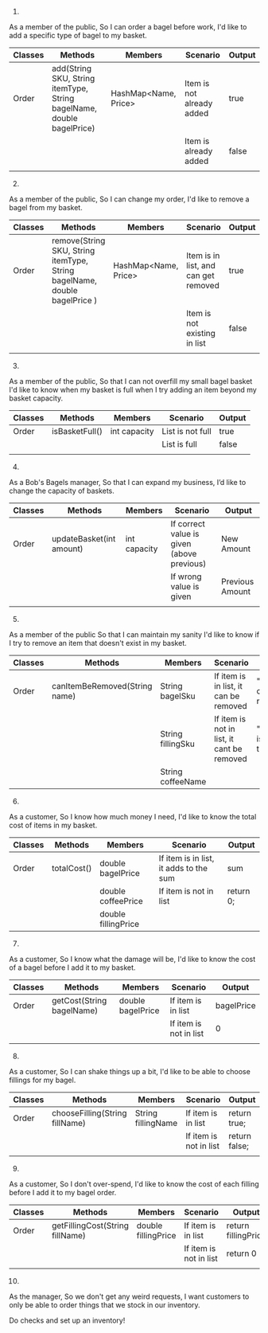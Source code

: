 1.
As a member of the public,
So I can order a bagel before work,
I'd like to add a specific type of bagel to my basket.



| Classes | Methods                                                               | Members              | Scenario                  | Output |
|---------|-----------------------------------------------------------------------|----------------------|---------------------------|--------|
| Order   | add(String SKU, String itemType, String bagelName, double bagelPrice) | HashMap<Name, Price> | Item is not already added | true   |
|         |                                                                       |                      | Item is already added     | false  |
|         |                                                                       |                      |                           |        |


2.
As a member of the public,
So I can change my order,
I'd like to remove a bagel from my basket.



| Classes | Methods                                                                   | Members               | Scenario                             | Output |
|---------|---------------------------------------------------------------------------|-----------------------|--------------------------------------|--------|
| Order   | remove(String SKU, String itemType, String bagelName, double bagelPrice ) | HashMap<Name, Price>  | Item is in list, and can get removed | true   |
|         |                                                                           |                       | Item is not existing in list         | false  |
|         |                                                                           |                       |                                      |        |


3.
As a member of the public,
So that I can not overfill my small bagel basket
I'd like to know when my basket is full when I try adding an item beyond my basket capacity.


| Classes | Methods        | Members      | Scenario         | Output |
|---------|----------------|--------------|------------------|--------|
| Order   | isBasketFull() | int capacity | List is not full | true   |
|         |                |              | List is full     | false  |
|         |                |              |                  |        |


4.
As a Bob's Bagels manager,
So that I can expand my business,
I’d like to change the capacity of baskets.



| Classes | Methods                  | Members      | Scenario                                   | Output          |
|---------|--------------------------|--------------|--------------------------------------------|-----------------|
| Order   | updateBasket(int amount) | int capacity | If correct value is given (above previous) | New Amount      |
|         |                          |              | If wrong value is given                    | Previous Amount |
|         |                          |              |                                            |                 |


5.
As a member of the public
So that I can maintain my sanity
I'd like to know if I try to remove an item that doesn't exist in my basket.


| Classes | Methods                       | Members           | Scenario                                   | Output                         |
|---------|-------------------------------|-------------------|--------------------------------------------|--------------------------------|
| Order   | canItemBeRemoved(String name) | String bagelSku   | If item is in list, it can be removed      | "The item can be removed."     |
|         |                               | String fillingSku | If item is not in list, it cant be removed | "The item is not in the list!" |
|         |                               | String coffeeName |                                            |                                |


6.
As a customer,
So I know how much money I need,
I'd like to know the total cost of items in my basket.


| Classes | Methods      | Members             | Scenario                               | Output    |
|---------|--------------|---------------------|----------------------------------------|-----------|
| Order   | totalCost()  | double bagelPrice   | If item is in list, it adds to the sum | sum       |
|         |              | double coffeePrice  | If item is not in list                 | return 0; |
|         |              | double fillingPrice |                                        |           |



7.
As a customer,
So I know what the damage will be,
I'd like to know the cost of a bagel before I add it to my basket.


| Classes | Methods                   | Members           | Scenario               | Output     |
|---------|---------------------------|-------------------|------------------------|------------|
| Order   | getCost(String bagelName) | double bagelPrice | If item is in list     | bagelPrice |
|         |                           |                   | If item is not in list | 0          |
|         |                           |                   |                        |            |


8.
As a customer,
So I can shake things up a bit,
I'd like to be able to choose fillings for my bagel.


| Classes | Methods                        | Members            | Scenario                | Output        |
|---------|--------------------------------|--------------------|-------------------------|---------------|
| Order   | chooseFilling(String fillName) | String fillingName | If item is in list      | return true;  |
|         |                                |                    | If item is not in list  | return false; |
|         |                                |                    |                         |               |


9.
As a customer,
So I don't over-spend,
I'd like to know the cost of each filling before I add it to my bagel order.


| Classes | Methods                         | Members             | Scenario                | Output              |
|---------|---------------------------------|---------------------|-------------------------|---------------------|
| Order   | getFillingCost(String fillName) | double fillingPrice | If item is in list      | return fillingPrice |
|         |                                 |                     | If item is not in list  | return 0            |
|         |                                 |                     |                         |                     |


10.
As the manager,
So we don't get any weird requests,
I want customers to only be able to order things that we stock in our inventory.
 
Do checks and set up an inventory!


